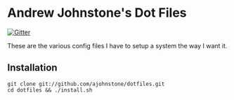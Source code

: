 # Andrew Johnstone's Dot Files

[![Gitter](https://badges.gitter.im/Join%20Chat.svg)](https://gitter.im/ajohnstone/dot-files?utm_source=badge&utm_medium=badge&utm_campaign=pr-badge&utm_content=badge)

These are the various config files I have to setup a system
the way I want it.

## Installation

    git clone git://github.com/ajohnstone/dotfiles.git
    cd dotfiles && ./install.sh
